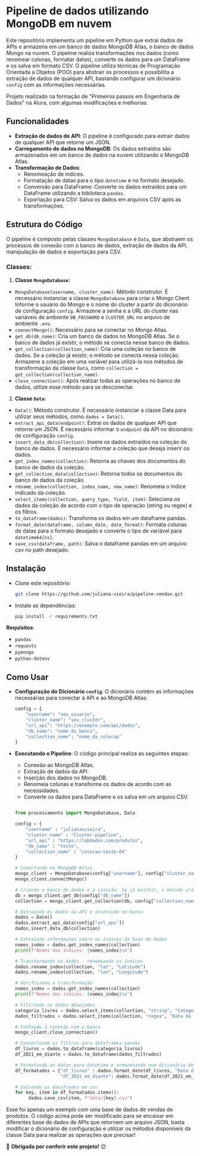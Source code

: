 # Pipeline de dados utilizando MongoDB em nuvem

Este repositório implementa um pipeline em Python que extrai dados de APIs e armazena em um banco de dados MongoDB Atlas, o banco de dados Mongo na nuvem. O pipeline realiza transformações nos dados (como renomear colunas, formatar datas), converte os dados para um DataFrame e os salva em formato CSV. O pipeline utiliza técnicas de Programação Orientada a Objetos (POO) para abstrair os processos e possibilita a extração de dados de qualquer API, bastando configurar um dicionário `config` com as informações necessárias.

Projeto realizado na formação de "Primeiros passos em Engenharia de Dados" na Alura, com algumas modificações e melhorias.

## Funcionalidades

-   **Extração de dados de API**: O pipeline é configurado para extrair dados de qualquer API que retorne um JSON.
-   **Carregamento de dados no MongoDB**: Os dados extraídos são armazenados em um banco de dados na nuvem utilizando o MongoDB Atlas.
-   **Transformação de Dados**:
    -   Renomeação de índices.
    -   Formatação de datas para o tipo `datetime` e no formato desejado.
	-   Conversão para DataFrame: Converte os dados extraídos para um DataFrame utilizando a biblioteca `pandas`.
	-   Exportação para CSV: Salva os dados em arquivos CSV após as transformações.

## Estrutura do Código

O pipeline é composto pelas classes `MongoDatabase` e `Data`, que abstraem os processos de conexão com o banco de dados, extração de dados da API, manipulação de dados e exportação para CSV.

### Classes:

1. **Classe `MongoDatabase`:**

- `MongoDatabase(username, cluster_name)`: Método construtor. É necessário instanciar a classe `MongoDatabase` para criar o Mongo Client. Informe o usuário do Mongo e o nome do cluster a partir do dicionário de configuração `config`. Armazene a senha e a URL do cluster nas variáveis de ambiente `DB_PASSWORD` e `CLUSTER_URL` no arquivo de ambiente `.env`.
 - `connectMongo()`: Necessário para se conectar no Mongo Atlas.
 - `get_db(db_name)`: Cria um banco de dados no MongoDB Atlas. Se o banco de dados já existir, o método se conecta nesse banco de dados.
 - `get_collection(collection_name)`: Cria uma coleção no banco de dados. Se a coleção já existir, o método se conecta nessa coleção. Armazene a coleção em uma variável para utilizá-la nos métodos de transformação da classe `Data`, como `collection = get_collection(collection_name)`.
 - `close_connection()`: Após realizar todas as operações no banco de dados, utilize esse método para se desconectar.

2. **Classe `Data`:**

- `Data()`: Método construtor. É necessário instanciar a classe Data para utilizar seus métodos, como `dados = Data()`.
 - `extract_api_data(endpoint)`: Extrai os dados de qualquer API que retorne um JSON. É necessário informar o `endpoint` da API no dicionário de configuração `config`.
 - `insert_data_db(collection)`: Insere os dados extraídos na coleção do banco de dados. É necessário informar a coleção que deseja inserir os dados.
 - `get_index_names(collection)`: Retorna as chaves dos documentos do banco de dados da coleção.
 - `get_collection_data(collection)`: Retorna todos os documentos do banco de dados da coleção.
 - `rename_index(collection, index_name, new_name)`: Renomeia o índice indicado da coleção.
 - `select_items(collection, query_type, field, item)`: Seleciona os dados da coleção de acordo com o tipo de operação (string ou regex) e os filtros.
 - `to_dataframe(dados)`: Transforma os dados em um dataframe pandas.
 - `format_date(dataframe, column_date, date_format)`: Formata colunas de datas para o formato desejado e converte o tipo de variável para `datetime64[ns]`.
 - `save_csv(dataframe, path)`: Salva o dataframe pandas em um arquivo csv no path desejado.

## Instalação

-   Clone este repositório:
    
    ```bash 
    git clone https://github.com/juliana-vieira/pipeline-vendas.git
    
-   Instale as dependências:
    ```bash
    pip install -r requirements.txt
    
   **Requisitos**:
    
  *   `pandas`
  *   `requests`
  *  `pymongo`
  *  `python-dotenv`

## Como Usar

-   **Configuração do Dicionário `config`**: O dicionário contém as informações necessárias para conectar à API e ao MongoDB Atlas:
    
    ```python
    config = {
        "username": "seu_usuario",
        "cluster_name": "seu_cluster",
        "url_api": "https://exemplo.com/api/dados",
        "db_name": "nome_do_banco",
        "collection_name": "nome_da_colecao"
    }
    
-   **Executando o Pipeline**: O código principal realiza as seguintes etapas:
    
    -   Conexão ao MongoDB Atlas.
    -   Extração de dados da API.
    -   Inserção dos dados no MongoDB.
    -   Renomeia colunas e transforma os dados de acordo com as necessidades.
    -   Converte os dados para DataFrame e os salva em um arquivo CSV.
      
    
    ```python
    
    from processamento import MongoDatabase, Data

    config = {
        "username" : "julianasvieira",
        "cluster_name" : "Cluster-pipeline",
        "url_api" : "https://labdados.com/produtos",
        "db_name" : "teste",
        "collection_name" : "colecao-teste-04"
    }
    
    # Conectando no MongoDB Atlas
    mongo_client = MongoDatabase(config["username"], config["cluster_name"])
    mongo_client.connectMongo()
    
    # Criando o banco de dados e a coleção. Se já existir, o método irá apenas se conectar ao banco e à coleção
    db = mongo_client.get_db(config["db_name"])
    collection = mongo_client.get_collection(db, config["collection_name"])
    
    # Extraindo os dados da API e inserindo no banco
    dados = Data()
    dados.extract_api_data(config["url_api"])
    dados.insert_data_db(collection)
    
    # Extraindo informações sobre os índices da base de dados
    nomes_index = dados.get_index_names(collection)
    print(f"Nomes dos índices: {nomes_index}\n")
    
    # Transformando os dados - renomeando os índices
    dados.rename_index(collection, "lat", "Latitude")
    dados.rename_index(collection, "lon", "Longitude")

    # Verificando a transformação
    nomes_index = dados.get_index_names(collection)
    print(f"Nomes dos índices: {nomes_index}\n")
    
    # Filtrando os dados desejados
    categoria_livros = dados.select_items(collection, "string", "Categoria do Produto", "livros")
    dados_filtrados = dados.select_items(collection, "regex", "Data da Compra", "/202[1-9]")

    # Fechando a conexão com o banco
    mongo_client.close_connection()
    
    # Convertendo os filtros para dataframes pandas
    df_livros = dados.to_dataframe(categoria_livros)
    df_2021_em_diante = dados.to_dataframe(dados_filtrados)
    
    # Formatando as datas para datetime e armazenando num dicionário de dataframes
    df_formatados = {"df_livros" : dados.format_date(df_livros, "Data da Compra", "%Y-%m-%d"),
                     "df_2021_em_diante": dados.format_date(df_2021_em_diante, "Data da Compra", "%Y-%m-%d")}
    
    # Salvando os dataframes em csv
    for key, item in df_formatados.items():
         dados.save_csv(item, f"data/{key}.csv")

Esse foi apenas um exemplo com uma base de dados de vendas de produtos. O código acima pode ser modificado para se encaixar em diferentes base de dados de APIs que retornem um arquivo JSON, basta modificar o dicionário de configuração e utilizar os métodos disponíveis da classe Data para realizar as operações que precisar!

🎉 **Obrigada por conferir este projeto!** 😊
